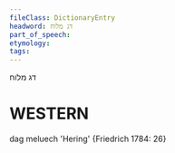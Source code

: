 ```yaml
---
fileClass: DictionaryEntry
headword: דג מלוח
part_of_speech: 
etymology: 
tags: 
---
```

דג מלוח

WESTERN
========

dag meluech 'Hering' {Friedrich 1784: 26}